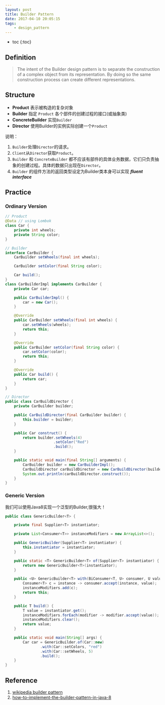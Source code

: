 ```yaml
---
layout: post
title: Builder Pattern
date: 2017-04-10 20:05:15
tags:
    - design_pattern
---
```


* toc
{:toc}
## Definition
>The intent of the Builder design pattern is to separate the construction of a complex object from its representation. By doing so the same construction process can create different representations.

## Structure
* **Product** 表示被构造的复杂对象
* **Builder** 指定 `Product` 各个部件的创建过程的接口(或抽象类)
* **ConcreteBuilder** 实现`Builder`
* **Director** 使用Builder的实例实际创建一个`Product`

说明：
1. `Builder`处理`Director`的请求。
2. `Client`从`Director`获取`Product`。
3. `Builder` 和 `ConcreteBuilder` 都不应该有部件的具体业务数据，它们只负责抽象的创建过程。具体的数据只出现在`Director`。
4. `Builder` 的组件方法的返回类型设定为Builder类本身可以实现 ***fluent interface***

## Practice

### Ordinary Version
```java
// Product
@Data // using Lombok
class Car {
    private int wheels;
    private String color;
}
```
```java
// Builder
interface CarBuilder {
    CarBuilder setWheels(final int wheels);

    CarBuilder setColor(final String color);

    Car build();
}
class CarBuilderImpl implements CarBuilder {
    private Car car;

    public CarBuilderImpl() {
        car = new Car();
    }

    @Override
    public CarBuilder setWheels(final int wheels) {
        car.setWheels(wheels);
        return this;
    }

    @Override
    public CarBuilder setColor(final String color) {
        car.setColor(color);
        return this;
    }

    @Override
    public Car build() {
        return car;
    }
}
```
```java
// Director
public class CarBuildDirector {
    private CarBuilder builder;

    public CarBuildDirector(final CarBuilder builder) {
        this.builder = builder;
    }

    public Car construct() {
        return builder.setWheels(4)
                      .setColor("Red")
                      .build();
    }

    public static void main(final String[] arguments) {
        CarBuilder builder = new CarBuilderImpl();
        CarBuildDirector carBuildDirector = new CarBuildDirector(builder);
        System.out.println(carBuildDirector.construct());
    }
}
```

### Generic Version
我们可以使用Java8实现一个泛型的Builder,很强大！
```java
public class GenericBuilder<T> {

    private final Supplier<T> instantiator;

    private List<Consumer<T>> instanceModifiers = new ArrayList<>();

    public GenericBuilder(Supplier<T> instantiator) {
        this.instantiator = instantiator;
    }

    public static <T> GenericBuilder<T> of(Supplier<T> instantiator) {
        return new GenericBuilder<T>(instantiator);
    }

    public <U> GenericBuilder<T> with(BiConsumer<T, U> consumer, U value) {
        Consumer<T> c = instance -> consumer.accept(instance, value);
        instanceModifiers.add(c);
        return this;
    }

    public T build() {
        T value = instantiator.get();
        instanceModifiers.forEach(modifier -> modifier.accept(value));
        instanceModifiers.clear();
        return value;
    }

    public static void main(String[] args) {
        Car car = GenericBuilder.of(Car::new)
                .with(Car::setColors, "red")
                .with(Car::setWheels, 5)
                .build();
    }
}
```

## Reference
1. [wikipedia builder pattern][1]
2. [how-to-implement-the-builder-pattern-in-java-8][2]

[1]: https://en.wikipedia.org/wiki/Builder_pattern#Java "a"
[2]: http://stackoverflow.com/questions/31754786/how-to-implement-the-builder-pattern-in-java-8 "b"

